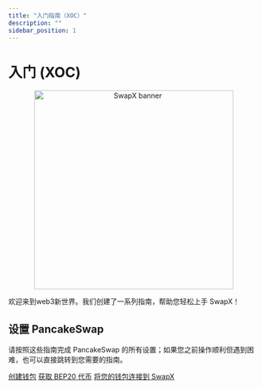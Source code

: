 ```yaml
---
title: "入门指南（XOC）"
description: ""
sidebar_position: 1
---
```

# 入门 (XOC)

<p align="center">
<img src="../../../../static/img/swapx.png" alt="SwapX banner" width="400">
</p>

欢迎来到web3新世界。我们创建了一系列指南，帮助您轻松上手 SwapX！

## 设置 PancakeSwap

请按照这些指南完成 PancakeSwap 的所有设置；如果您之前操作顺利但遇到困难，也可以直接跳转到您需要的指南。

[创建钱包]()
[获取 BEP20 代币]()
[将您的钱包连接到 SwapX]()
